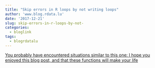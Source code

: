 ```yaml
---
title: "Skip errors in R loops by not writing loops"
author: 'www.blog.rdata.lu'
date: '2017-12-21'
slug: skip-errors-in-r-loops-by-not-
categories:
  - bloglink
tags:
  - blogrdatalu
---
```


[You probably have encountered situations similar to this one: I hope you enjoyed this blog post, and that these functions will make your life<i class="fas fa-external-link-alt"></i>](http://www.blog.rdata.lu/post/2017-12-21-skip-errors-in-r-by-not-writing-loops/)

